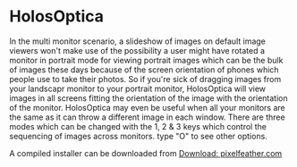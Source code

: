 # HolosOptica
In the multi monitor scenario, a slideshow of images on default image viewers won't make use of the possibility a user might have rotated a monitor in portrait mode for viewing portrait images which can be the bulk of images these days because of the screen orientation of phones which people use to take their photos. So if you're sick of dragging images from your landscapr monitor to your portrait monitor, HolosOptica will view images in all screens fitting the orientation of the image with the orientation of the monitor. HolosOptica may even be useful when all your monitors are the same as it can throw a different image in each window. There are three modes which can be changed with the 1, 2 & 3 keys which control the sequencing of images across monitors. type "O" to see other options.

A compiled installer can be downloaded from [Download: pixelfeather.com](https://pixelfeather.com/download)
